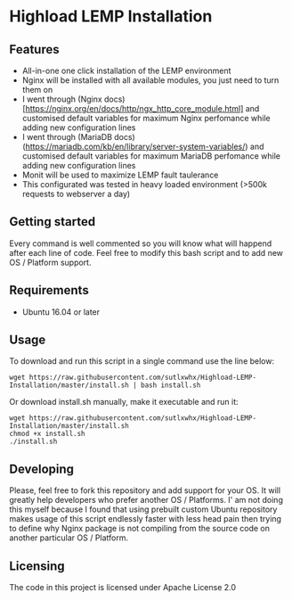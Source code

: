 # Highload LEMP Installation

## Features
* All-in-one one click installation of the LEMP environment
* Nginx will be installed with all available modules, you just need to turn them on
* I went through (Nginx docs)[https://nginx.org/en/docs/http/ngx_http_core_module.html] and customised default variables for maximum Nginx perfomance while adding new configuration lines
* I went through (MariaDB docs)(https://mariadb.com/kb/en/library/server-system-variables/) and customised default variables for maximum MariaDB perfomance while adding new configuration lines
* Monit will be used to maximize LEMP fault taulerance
* This configurated was tested in heavy loaded environment (>500k requests to webserver a day)

## Getting started
Every command is well commented so you will know what will happend after each line of code. Feel free to modify this bash script and to add new OS / Platform support.

## Requirements
* Ubuntu 16.04 or later

## Usage

To download and run this script in a single command use the line below:
```shell
wget https://raw.githubusercontent.com/sutlxwhx/Highload-LEMP-Installation/master/install.sh | bash install.sh
```
Or download install.sh manually, make it executable and run it:
```shell
wget https://raw.githubusercontent.com/sutlxwhx/Highload-LEMP-Installation/master/install.sh
chmod +x install.sh
./install.sh
```

## Developing
Please, feel free to fork this repository and add support for your OS. It will greatly help developers who prefer another OS / Platforms. I' am not doing this myself because I found that using prebuilt custom Ubuntu repository makes usage of this script endlessly faster with less head pain then trying to define why Nginx package is not compiling from the source code on another particular OS / Platform.

## Licensing

The code in this project is licensed under Apache License 2.0